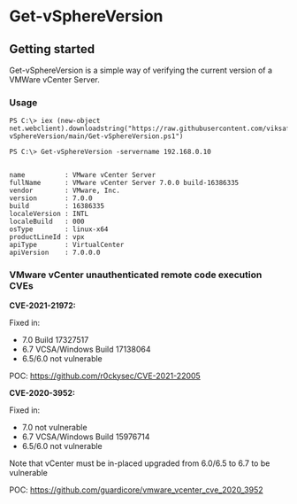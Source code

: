 # Get-vSphereVersion

## Getting started

Get-vSphereVersion is a simple way of verifying the current version of a VMWare vCenter Server.

### Usage

```
PS C:\> iex (new-object net.webclient).downloadstring("https://raw.githubusercontent.com/viksafe/Get-vSphereVersion/main/Get-vSphereVersion.ps1")

PS C:\> Get-vSphereVersion -servername 192.168.0.10


name          : VMware vCenter Server
fullName      : VMware vCenter Server 7.0.0 build-16386335
vendor        : VMware, Inc.
version       : 7.0.0
build         : 16386335
localeVersion : INTL
localeBuild   : 000
osType        : linux-x64
productLineId : vpx
apiType       : VirtualCenter
apiVersion    : 7.0.0.0
```

### VMware vCenter unauthenticated remote code execution CVEs

**CVE-2021-21972:**

Fixed in:

* 7.0 Build 17327517
* 6.7 VCSA/Windows Build 17138064
* 6.5/6.0 not vulnerable

POC: https://github.com/r0ckysec/CVE-2021-22005

**CVE-2020-3952:**

Fixed in:

* 7.0 not vulnerable
* 6.7 VCSA/Windows Build 15976714
* 6.5/6.0 not vulnerable

Note that vCenter must be in-placed upgraded from 6.0/6.5 to 6.7 to be vulnerable

POC: https://github.com/guardicore/vmware_vcenter_cve_2020_3952
